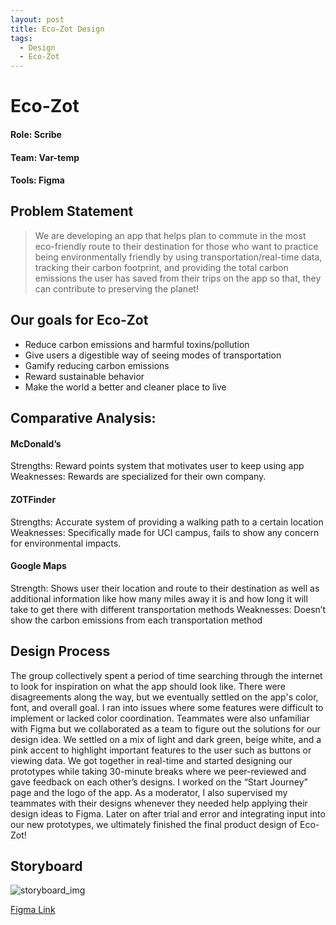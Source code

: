 ```yaml
---
layout: post
title: Eco-Zot Design
tags:
  - Design
  - Eco-Zot
---
```


# Eco-Zot
#### Role: Scribe
#### Team: Var-temp
#### Tools: Figma

## Problem Statement

> We are developing an app that helps plan to commute in the most eco-friendly route to their destination for those who want to practice being environmentally friendly by using transportation/real-time data, tracking their carbon footprint, and providing the total carbon emissions the user has saved from their trips on the app so that, they can contribute to preserving the planet!

## Our goals for Eco-Zot

* Reduce carbon emissions and harmful toxins/pollution
* Give users a digestible way of seeing modes of transportation
* Gamify reducing carbon emissions
* Reward sustainable behavior
* Make the world a better and cleaner place to live

## Comparative Analysis:

#### McDonald’s

Strengths: Reward points system that motivates user to keep using app
Weaknesses: Rewards are specialized for their own company.

#### ZOTFinder

Strengths: Accurate system of providing a walking path to a certain location
Weaknesses: Specifically made for UCI campus, fails to show any concern for environmental impacts.

#### Google Maps

Strength: Shows user their location and route to their destination as well as additional information like how many miles away it is and how long it will take to get there with different transportation methods
Weaknesses: Doesn’t show the carbon emissions from each transportation method

## Design Process

The group collectively spent a period of time searching through the internet to look for inspiration on what the app should look like. There were disagreements along the way, but we eventually settled on the app's color, font, and overall goal.
I ran into issues where some features were difficult to implement or lacked color coordination. Teammates were also unfamiliar with Figma but we collaborated as a team to figure out the solutions for our design idea. We settled on a mix of light and dark green, beige white, and a pink accent to highlight important features to the user such as buttons or viewing data.
We got together in real-time and started designing our prototypes while taking 30-minute breaks where we peer-reviewed and gave feedback on each other’s designs. I worked on the “Start Journey” page and the logo of the app. As a moderator, I also supervised my teammates with their designs whenever they needed help applying their design ideas to Figma. Later on after trial and error and integrating input into our new prototypes, we ultimately finished the final product design of Eco-Zot!

## Storyboard

![storyboard_img]()

[Figma Link](https://www.figma.com/design/yXgw14anQvfK6vzLfnYSVM/Eco-Zot-Prototype?node-id=0-1&t=7Yfl9nBApNkWdXPn-0)
